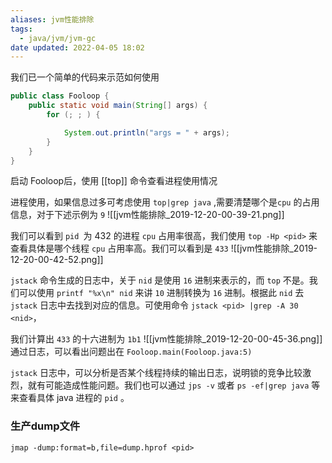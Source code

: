 ```yaml
---
aliases: jvm性能排除
tags:
  - java/jvm/jvm-gc
date updated: 2022-04-05 18:02
---
```


我们已一个简单的代码来示范如何使用

```java
public class Fooloop {
    public static void main(String[] args) {
        for (; ; ) {

            System.out.println("args = " + args);
        }
    }
}
```

启动 Fooloop后，使用  [[top]] 命令查看进程使用情况

进程使用，如果信息过多可考虑使用 `top|grep java` ,需要清楚哪个是`cpu` 的占用信息，对于下述示例为 `9`
![[jvm性能排除_2019-12-20-00-39-21.png]]

我们可以看到 ` pid  `为 432 的进程 `cpu` 占用率很高，我们使用 `top -Hp <pid>` 来查看具体是哪个线程 `cpu` 占用率高。我们可以看到是 `433`
![[jvm性能排除_2019-12-20-00-42-52.png]]

`jstack` 命令生成的日志中，关于 `nid` 是使用 `16` 进制来表示的，而 `top` 不是。我们可以使用 `printf "%x\n" nid` 来讲 `10` 进制转换为 `16` 进制。根据此 `nid` 去 `jstack` 日志中去找到对应的信息。可使用命令 `jstack <pid> |grep -A 30 <nid>`，

我们计算出 `433` 的十六进制为 `1b1`
![[jvm性能排除_2019-12-20-00-45-36.png]]
通过日志，可以看出问题出在 `Fooloop.main(Fooloop.java:5)`

`jstack` 日志中，可以分析是否某个线程持续的输出日志，说明锁的竞争比较激烈，就有可能造成性能问题。我们也可以通过 `jps -v` 或者 `ps -ef|grep java` 等来查看具体 java 进程的 `pid` 。

### 生产dump文件

```shell
jmap -dump:format=b,file=dump.hprof <pid>
```

